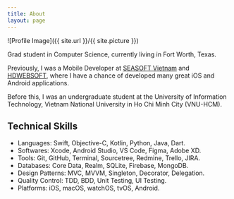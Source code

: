 ```yaml
---
title: About
layout: page
---
```


![Profile Image]({{ site.url }}/{{ site.picture }})

<p>Grad student in Computer Science, currently living in Fort Worth, Texas.</p>

<p>Previously, I was a Mobile Developer at <a href="https://seasoft.asia">SEASOFT Vietnam</a> and <a href="https://www.hdwebsoft.com">HDWEBSOFT</a>, where I have a chance of developed many great iOS and Android applications.</p>

<p>Before this, I was an undergraduate student at the University of Information Technology, Vietnam National University in Ho Chi Minh City (VNU-HCM).</p>

<h2>Technical Skills</h2>

<ul class="skill-list">
	<li>Languages: Swift, Objective-C, Kotlin, Python, Java, Dart.</li>
	<li>Softwares: Xcode, Android Studio, VS Code, Figma, Adobe XD.</li>
	<li>Tools: Git, GitHub, Terminal, Sourcetree, Redmine, Trello, JIRA.</li>
	<li>Databases: Core Data, Realm, SQLite, Firebase, MongoDB.</li>
	<li>Design Patterns: MVC, MVVM, Singleton, Decorator, Delegation.</li>
	<li>Quality Control: TDD, BDD, Unit Testing, UI Testing.</li>
	<li>Platforms: iOS, macOS, watchOS, tvOS, Android.</li>
</ul>